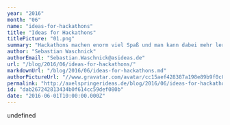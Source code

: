 ```yaml
---
year: "2016"
month: "06"
name: "ideas-for-hackathons"
title: "Ideas for Hackathons"
titlePicture: "01.png"
summary: "Hackathons machen enorm viel Spaß und man kann dabei mehr lernen als in mehreren Monaten normaler Arbeit. Wir waren dieses Jahr an zwei Wochenenden bei zwei Hackathons, hatten enorm viel Spaß und haben drei Preise gewonnen."
author: "Sebastian Waschnick"
authorEmail: "Sebastian.Waschnick@asideas.de"
url: "/blog/2016/06/ideas-for-hackathons/"
markdownUrl: "/blog/2016/06/ideas-for-hackathons.md"
authorPictureUrl: "//www.gravatar.com/avatar/cc15aef428387a198e89b9f0c0c1a965"
permalink: "http://axelspringerideas.de/blog/2016/06/ideas-for-hackathons/"
id: "dab267242813434b0f614cc59def080b"
date: "2016-06-01T10:00:00.000Z"
---
```


undefined